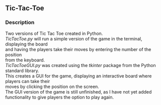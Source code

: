 ## Tic-Tac-Toe

### Description
Two versions of Tic Tac Toe created in Python.  
*TicTacToe.py* will run a simple version of the game in the terminal, displaying the board  
and having the players take their moves by entering the number of the position  
from the keyboard.  
*TicTacToeGUI.py* was created using the *tkinter* package from the Python standard library.  
This creates a GUI for the game, displaying an interactive board where players can take their  
moves by clicking the position on the screen.  
The GUI version of the game is still unfinished, as I have not yet added functionality to give players the option to play again.



